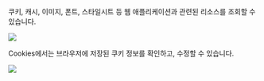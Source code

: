 쿠키, 캐시, 이미지, 폰트, 스타일시트 등 웹 애플리케이션과 관련된 리소스를 조회할 수 있습니다.

![](https://dreamhack-lecture.s3.amazonaws.com/media/cc1c8698a2331d7a7d497753aabe2e01170d41694be955d2701660e2a085fd03.png)

Cookies에서는 브라우저에 저장된 쿠키 정보를 확인하고, 수정할 수 있습니다.

![](https://dreamhack-lecture.s3.amazonaws.com/media/925123e78a42ff7e723e07dfe536d35c816f7c41721102262e905a96b2b1a751.png)
